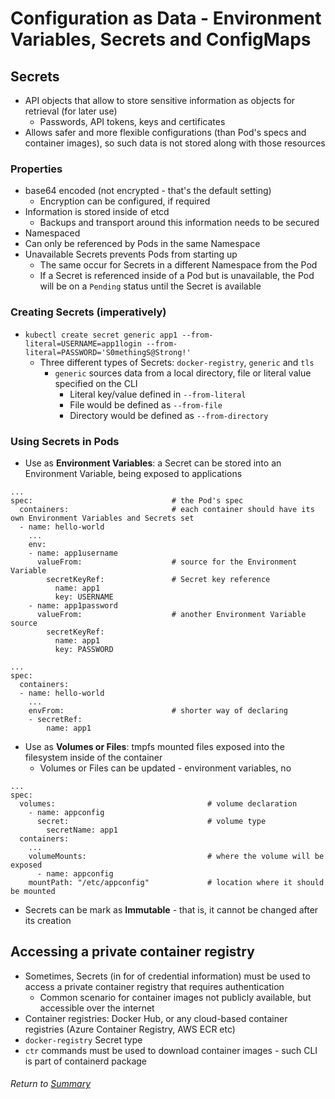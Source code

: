 # Configuration as Data - Environment Variables, Secrets and ConfigMaps

## Secrets
- API objects that allow to store sensitive information as objects for retrieval (for later use)
    - Passwords, API tokens, keys and certificates
- Allows safer and more flexible configurations (than Pod's specs and container images), so such data is not stored along with those resources

### Properties
- base64 encoded (not encrypted - that's the default setting)
    - Encryption can be configured, if required
- Information is stored inside of etcd
    - Backups and transport around this information needs to be secured
- Namespaced
- Can only be referenced by Pods in the same Namespace
- Unavailable Secrets prevents Pods from starting up 
    - The same occur for Secrets in a different Namespace from the Pod
    - If a Secret is referenced inside of a Pod but is unavailable, the Pod will be on a `Pending` status until the Secret is available

### Creating Secrets (imperatively)
- `kubectl create secret generic app1 --from-literal=USERNAME=app1login --from-literal=PASSWORD='S0methingS@Strong!'`
    - Three different types of Secrets: `docker-registry`, `generic` and `tls`
        - `generic` sources data from a local directory, file or literal value specified on the CLI
            - Literal key/value defined in `--from-literal`
            - File would be defined as `--from-file`
            - Directory would be defined as `--from-directory`

### Using Secrets in Pods
- Use as **Environment Variables**: a Secret can be stored into an Environment Variable, being exposed to applications
```
...
spec:                               # the Pod's spec
  containers:                       # each container should have its own Environment Variables and Secrets set
  - name: hello-world
    ...
    env:
    - name: app1username
      valueFrom:                    # source for the Environment Variable            
        secretKeyRef:               # Secret key reference
          name: app1
          key: USERNAME
    - name: app1password
      valueFrom:                    # another Environment Variable source
        secretKeyRef:
          name: app1
          key: PASSWORD
```
```
...
spec:
  containers:
  - name: hello-world
    ...
    envFrom:                        # shorter way of declaring
    - secretRef:
        name: app1
```
- Use as **Volumes or Files**: tmpfs mounted files exposed into the filesystem inside of the container
    - Volumes or Files can be updated - environment variables, no
```
...
spec:
  volumes:                                  # volume declaration
    - name: appconfig
      secret:                               # volume type
        secretName: app1
  containers:
    ...
    volumeMounts:                           # where the volume will be exposed
      - name: appconfig
    mountPath: "/etc/appconfig"             # location where it should be mounted
```
- Secrets can be mark as **Immutable** - that is, it cannot be changed after its creation

## Accessing a private container registry
- Sometimes, Secrets (in for of credential information) must be used to access a private container registry that requires authentication
    - Common scenario for container images not publicly available, but accessible over the internet
- Container registries: Docker Hub, or any cloud-based container registries (Azure Container Registry, AWS ECR etc)
- `docker-registry` Secret type
- `ctr` commands must be used to download container images - such CLI is part of containerd package

###### Return to [Summary](README.md)